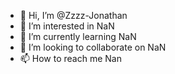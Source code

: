 - 👋 Hi, I’m @Zzzz-Jonathan
- 👀 I’m interested in NaN
- 🌱 I’m currently learning NaN
- 💞️ I’m looking to collaborate on NaN
- 📫 How to reach me Nan

<!---
Zzzz-Jonathan/Zzzz-Jonathan is a ✨ special ✨ repository because its `README.md` (this file) appears on your GitHub profile.
You can click the Preview link to take a look at your changes.
--->
